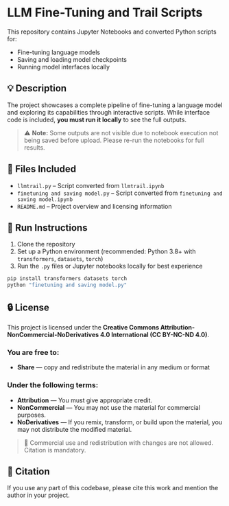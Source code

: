 # LLM Fine-Tuning and Trail Scripts

This repository contains Jupyter Notebooks and converted Python scripts for:
- Fine-tuning language models
- Saving and loading model checkpoints
- Running model interfaces locally

## 💡 Description

The project showcases a complete pipeline of fine-tuning a language model and exploring its capabilities through interactive scripts. While interface code is included, **you must run it locally** to see the full outputs.

> ⚠️ **Note:** Some outputs are not visible due to notebook execution not being saved before upload. Please re-run the notebooks for full results.

## 📁 Files Included

- `llmtrail.py` – Script converted from `llmtrail.ipynb`
- `finetuning and saving model.py` – Script converted from `finetuning and saving model.ipynb`
- `README.md` – Project overview and licensing information

## 🚀 Run Instructions

1. Clone the repository
2. Set up a Python environment (recommended: Python 3.8+ with `transformers`, `datasets`, `torch`)
3. Run the `.py` files or Jupyter notebooks locally for best experience

```bash
pip install transformers datasets torch
python "finetuning and saving model.py"
```

## 🔒 License

This project is licensed under the **Creative Commons Attribution-NonCommercial-NoDerivatives 4.0 International (CC BY-NC-ND 4.0)**.

### You are free to:
- **Share** — copy and redistribute the material in any medium or format

### Under the following terms:
- **Attribution** — You must give appropriate credit.
- **NonCommercial** — You may not use the material for commercial purposes.
- **NoDerivatives** — If you remix, transform, or build upon the material, you may not distribute the modified material.

> 🚫 Commercial use and redistribution with changes are not allowed. Citation is mandatory.

## 🧠 Citation

If you use any part of this codebase, please cite this work and mention the author in your project.

